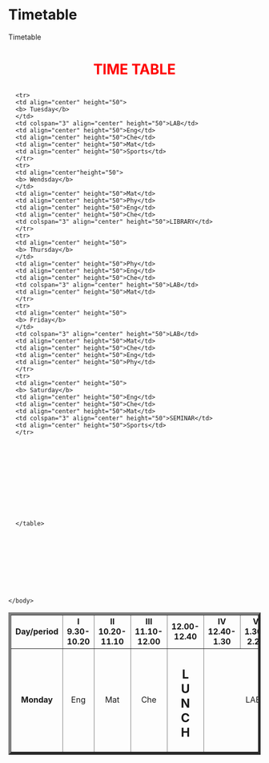 # Timetable
Timetable
<!DOCTYPE html>
  <html>
   <body>
     <center><h1> <p style="color:red">TIME TABLE </h1></center>
      <table border="5" cellspacing="0" align="center">
      <!--<caption>Time Table</caption> -->
       <tr>
       <td align="center" height="50" width="100">
       <b>Day/period </b>
       </td>
       <td align="center" height="50" width="100">
       <b>I<br>9.30-10.20</b>
       <td align="center" height="50" width="100">
       <b>II<br>10.20-11.10</b>
       </td>
       <td align="center" height="50" width="100">
       <b>III<br>11.10-12.00</b>
       </td>
       <td align="center" height="50" width="100">
       <b>12.00-12.40</b>
       </td>
       <td align="center" height="50" width="100">
       <b>IV<br>12.40-1.30</b>
       </td>
       <td align="center" height="50" width="100">
       <b>V<br>1.30-2.20</b>
       </td>
       <td align="center" height="50" width="100">
       <b>VI<br>2.20-3.10</b>
       </td>
       <td align="center" height="50" width="100">
       <b>VII<br>3.10-4.00</b>
       </td>
       <tr>
      <td align="center" height="50">
      <b> Monday</b></td>
      <td align="center" height="50">Eng</td>
      <td align="center" height="50">Mat</td>
      <td align="center" height="50">Che</td>
      <td rowspan="6" align="center" height="50">
      <h2>L<br>U<br>N<br>C<br>H</h2>
      </td>
      <td colspan="3" align="center" height="50">LAB</td>
      <td align="center" height="50">Phy</td>
      </tr>
      
      <tr>
      <td align="center" height="50">
      <b> Tuesday</b>
      </td>
      <td colspan="3" align="center" height="50">LAB</td>
      <td align="center" height="50">Eng</td>
      <td align="center" height="50">Che</td>
      <td align="center" height="50">Mat</td>
      <td align="center" height="50">Sports</td>
      </tr>
      <tr>
      <td align="center"height="50">
      <b> Wendsday</b>
      </td>
      <td align="center" height="50">Mat</td>
      <td align="center" height="50">Phy</td>
      <td align="center" height="50">Eng</td>
      <td align="center" height="50">Che</td>
      <td colspan="3" align="center" height="50">LIBRARY</td>
      </tr>
      <tr>
      <td align="center" height="50">
      <b> Thursday</b>
      </td>
      <td align="center" height="50">Phy</td>
      <td align="center" height="50">Eng</td>
      <td align="center" height="50">Che</td>
      <td colspan="3" align="center" height="50">LAB</td>
      <td align="center" height="50">Mat</td>
      </tr>
      <tr>
      <td align="center" height="50">
      <b> Friday</b>
      </td>
      <td colspan="3" align="center" height="50">LAB</td>
      <td align="center" height="50">Mat</td>
      <td align="center" height="50">Che</td>
      <td align="center" height="50">Eng</td>
      <td align="center" height="50">Phy</td>
      </tr>
      <tr>
      <td align="center" height="50">
      <b> Saturday</b>
      <td align="center" height="50">Eng</td>
      <td align="center" height="50">Che</td>
      <td align="center" height="50">Mat</td>
      <td colspan="3" align="center" height="50">SEMINAR</td>
      <td align="center" height="50">Sports</td>
      </tr>
    

      

      
      

      




      </table>
      
      
      




       

      
    </body>
  </html>
